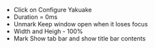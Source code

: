 * Click on Configure Yakuake
* Duration = 0ms
* Unmark Keep window open when it loses focus
* Width and Heigh - 100%
* Mark Show tab bar and show title bar contents